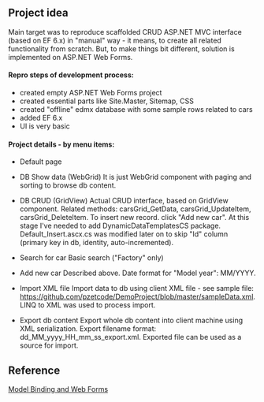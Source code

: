 ## Project idea
Main target was to reproduce scaffolded CRUD ASP.NET MVC interface (based on EF 6.x) in "manual" way - it means, to create all related functionality from scratch.
But, to make things bit different, solution is implemented on ASP.NET Web Forms.

#### Repro steps of development process:
- created empty ASP.NET Web Forms project
- created essential parts like Site.Master, Sitemap, CSS
- created "offline" edmx database with some sample rows related to cars
- added EF 6.x
- UI is very basic

#### Project details - by menu items:
- Default page

- DB Show data (WebGrid)
  It is just WebGrid component with paging and sorting to browse db content.

- DB CRUD (GridView)
   Actual CRUD interface, based on GridView component.
   Related methods: carsGrid_GetData, carsGrid_UpdateItem, carsGrid_DeleteItem.
   To insert new record. click "Add new car".
   At this stage I've needed to add DynamicDataTemplatesCS package. Default_Insert.ascx.cs was modified later on to skip "Id" column (primary key in db, identity, auto-incremented).

- Search for car
    Basic search ("Factory" only)
    
- Add new car
   Described above. Date format for "Model year": MM/YYYY.

- Import XML file
   Import data to db using client XML file - see sample file: https://github.com/pzetcode/DemoProject/blob/master/sampleData.xml.
   LINQ to XML was used to process import.

- Export db content
   Export whole db content into client machine using XML serialization.
   Export filename format: dd_MM_yyyy_HH_mm_ss_export.xml.
   Exported file can be used as a source for import.

## Reference
[Model Binding and Web Forms](https://docs.microsoft.com/en-us/aspnet/web-forms/overview/presenting-and-managing-data/model-binding/)
